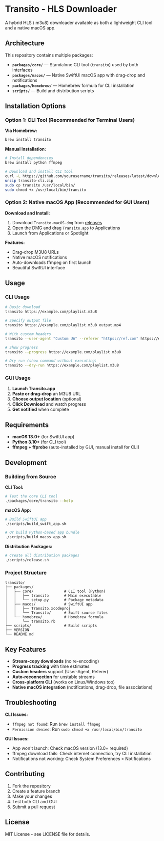 # Transito - HLS Downloader

A hybrid HLS (.m3u8) downloader available as both a lightweight CLI tool and a native macOS app.

## Architecture

This repository contains multiple packages:

- **`packages/core/`** — Standalone CLI tool (`transito`) used by both interfaces
- **`packages/macos/`** — Native SwiftUI macOS app with drag-drop and notifications
- **`packages/homebrew/`** — Homebrew formula for CLI installation
- **`scripts/`** — Build and distribution scripts

## Installation Options

### Option 1: CLI Tool (Recommended for Terminal Users)

**Via Homebrew:**

```bash
brew install transito
```

**Manual Installation:**

```bash
# Install dependencies
brew install python ffmpeg

# Download and install CLI tool
curl -L https://github.com/yourusername/transito/releases/latest/download/transito-cli.zip -o transito-cli.zip
unzip transito-cli.zip
sudo cp transito /usr/local/bin/
sudo chmod +x /usr/local/bin/transito
```

### Option 2: Native macOS App (Recommended for GUI Users)

**Download and Install:**

1. Download `Transito-macOS.dmg` from [releases](https://github.com/yourusername/transito/releases)
2. Open the DMG and drag `Transito.app` to Applications
3. Launch from Applications or Spotlight

**Features:**

- Drag-drop M3U8 URLs
- Native macOS notifications
- Auto-downloads ffmpeg on first launch
- Beautiful SwiftUI interface

## Usage

### CLI Usage

```bash
# Basic download
transito https://example.com/playlist.m3u8

# Specify output file
transito https://example.com/playlist.m3u8 output.mp4

# With custom headers
transito --user-agent "Custom UA" --referer "https://ref.com" https://example.com/playlist.m3u8

# Show progress
transito --progress https://example.com/playlist.m3u8

# Dry run (show command without executing)
transito --dry-run https://example.com/playlist.m3u8
```

### GUI Usage

1. **Launch Transito.app**
2. **Paste or drag-drop** an M3U8 URL
3. **Choose output location** (optional)
4. **Click Download** and watch progress
5. **Get notified** when complete

## Requirements

- **macOS 13.0+** (for SwiftUI app)
- **Python 3.10+** (for CLI tool)
- **ffmpeg + ffprobe** (auto-installed by GUI, manual install for CLI)

## Development

### Building from Source

**CLI Tool:**

```bash
# Test the core CLI tool
./packages/core/transito --help
```

**macOS App:**

```bash
# Build SwiftUI app
./scripts/build_swift_app.sh

# Or build Python-based app bundle
./scripts/build_macos_app.sh
```

**Distribution Packages:**

```bash
# Create all distribution packages
./scripts/release.sh
```

### Project Structure

```text
transito/
├── packages/
│   ├── core/              # CLI tool (Python)
│   │   ├── transito       # Main executable
│   │   └── setup.py       # Package metadata
│   ├── macos/             # SwiftUI app
│   │   ├── Transito.xcodeproj
│   │   └── Transito/      # Swift source files
│   └── homebrew/          # Homebrew formula
│       └── transito.rb
├── scripts/               # Build scripts
├── VERSION
└── README.md
```

## Key Features

- **Stream-copy downloads** (no re-encoding)
- **Progress tracking** with time estimates
- **Custom headers** support (User-Agent, Referer)
- **Auto-reconnection** for unstable streams
- **Cross-platform CLI** (works on Linux/Windows too)
- **Native macOS integration** (notifications, drag-drop, file associations)

## Troubleshooting

**CLI Issues:**

- `ffmpeg not found`: Run `brew install ffmpeg`
- `Permission denied`: Run `sudo chmod +x /usr/local/bin/transito`

**GUI Issues:**

- App won't launch: Check macOS version (13.0+ required)
- ffmpeg download fails: Check internet connection, try CLI installation
- Notifications not working: Check System Preferences > Notifications

## Contributing

1. Fork the repository
2. Create a feature branch
3. Make your changes
4. Test both CLI and GUI
5. Submit a pull request

## License

MIT License - see LICENSE file for details.
